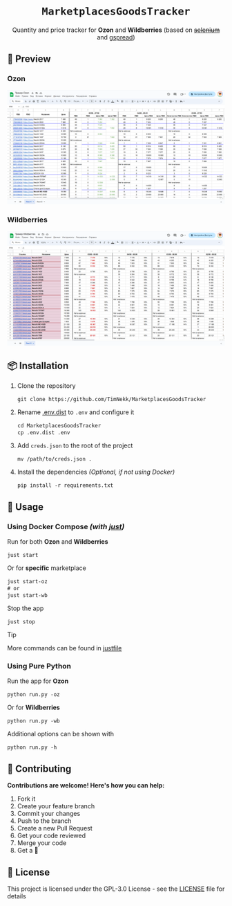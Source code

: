 <h1 align=center><code>MarketplacesGoodsTracker</code></h1>
<div align=center>
  Quantity and price tracker for <b>Ozon</b> and <b>Wildberries</b> (based on <strike><a href="https://github.com/SeleniumHQ/selenium">selenium</a></strike> and <a href="https://github.com/burnash/gspread">gspread</a>)
</div>

## 📄 Preview

### Ozon
![Ozon](images/ozon.png)

### Wildberries

![Wildberries](images/wildberries.png)


## 📦 Installation

1. Clone the repository

    ```shell
    git clone https://github.com/TimNekk/MarketplacesGoodsTracker
    ```

2. Rename [.env.dist](.env.dist) to `.env` and configure it

    ```shell
    cd MarketplacesGoodsTracker
    cp .env.dist .env
    ```
   
3. Add `creds.json` to the root of the project

    ```shell
    mv /path/to/creds.json .
    ```

4.  Install the dependencies _(Optional, if not using Docker)_

    ```shell
    pip install -r requirements.txt
    ```

## 🚀 Usage

### Using Docker Compose _(with [just](https://github.com/casey/just))_

Run for both **Ozon** and **Wildberries**
```shell
just start
```

Or for **specific** marketplace
```shell
just start-oz
# or
just start-wb
```

Stop the app
```shell
just stop
```

> [!TIP]
> More commands can be found in [justfile](justfile)

### Using Pure Python

Run the app for **Ozon**

```shell
python run.py -oz
```

Or for **Wildberries**

```shell
python run.py -wb
```

Additional options can be shown with

```shell
python run.py -h
```

## 👥 Contributing

**Contributions are welcome! Here's how you can help:**

1. Fork it
2. Create your feature branch
3. Commit your changes
4. Push to the branch
5. Create a new Pull Request
6. Get your code reviewed
7. Merge your code
8. Get a 🌟


## 📝 License

This project is licensed under the GPL-3.0 License - see the [LICENSE](LICENSE) file for details
